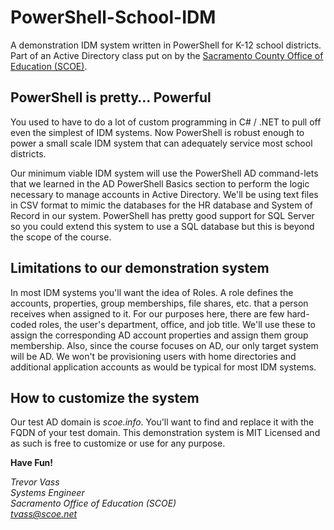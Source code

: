 # PowerShell-School-IDM
A demonstration IDM system written in PowerShell for K-12 school districts. Part of an Active Directory class put on by the [Sacramento County Office of Education (SCOE)](https://www.scoe.net).

## PowerShell is pretty… Powerful
You used to have to do a lot of custom programming in C# / .NET to pull off even the simplest of IDM systems. Now PowerShell is robust enough to power a small scale IDM system that can adequately service most school districts.

Our minimum viable IDM system will use the PowerShell AD command-lets that we learned in the AD PowerShell Basics section to perform the logic necessary to manage accounts in Active Directory. We'll be using text files in CSV format to mimic the databases for the HR database and System of Record in our system. PowerShell has pretty good support for SQL Server so you could extend this system to use a SQL database but this is beyond the scope of the course.

## Limitations to our demonstration system
In most IDM systems you'll want the idea of Roles. A role defines the accounts, properties, group memberships, file shares, etc. that a person receives when assigned to it. For our purposes here, there are few hard-coded roles, the user's department, office, and job title. We'll use these to assign the corresponding AD account properties and assign them group membership.
Also, since the course focuses on AD, our only target system will be AD. We won't be provisioning users with home directories and additional application accounts as would be typical for most IDM systems.

## How to customize the system
Our test AD domain is *scoe.info*. You'll want to find and replace it with the FQDN of your test domain. This demonstration system is MIT Licensed and as such is free to customize or use for any purpose.

**Have Fun!**

*Trevor Vass*  
*Systems Engineer*  
*Sacramento Office of Education (SCOE)*  
*tvass@scoe.net*
